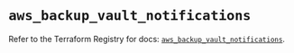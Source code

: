 # `aws_backup_vault_notifications`

Refer to the Terraform Registry for docs: [`aws_backup_vault_notifications`](https://registry.terraform.io/providers/hashicorp/aws/5.80.0/docs/resources/backup_vault_notifications).
